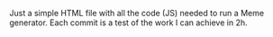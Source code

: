 Just a simple HTML file with all the code (JS) needed to run a Meme generator.
Each commit is a test of the work I can achieve in 2h.
